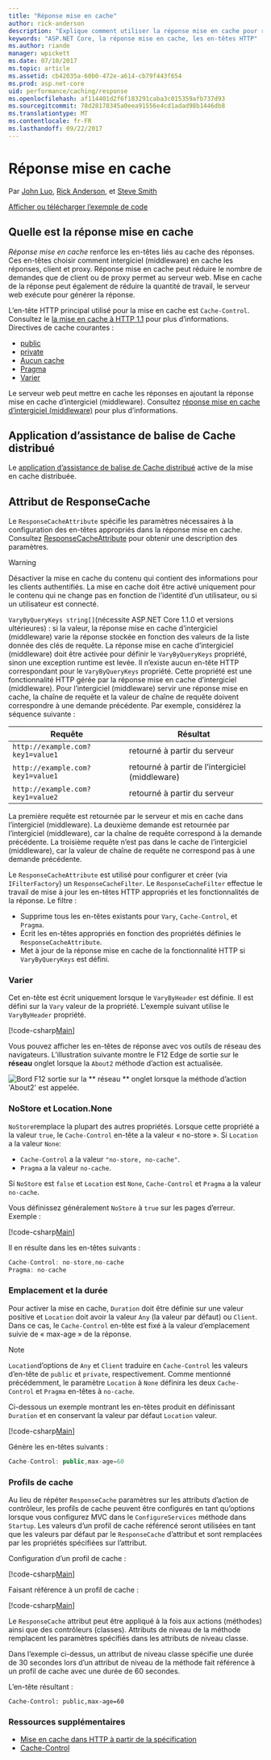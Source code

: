 ```yaml
---
title: "Réponse mise en cache"
author: rick-anderson
description: "Explique comment utiliser la réponse mise en cache pour réduire la bande passante et améliorer les performances."
keywords: "ASP.NET Core, la réponse mise en cache, les en-têtes HTTP"
ms.author: riande
manager: wpickett
ms.date: 07/10/2017
ms.topic: article
ms.assetid: cb42035a-60b0-472e-a614-cb79f443f654
ms.prod: asp.net-core
uid: performance/caching/response
ms.openlocfilehash: af114401d2f6f183291caba3c015359afb737d93
ms.sourcegitcommit: 78d28178345a0eea91556e4cd1adad98b1446db8
ms.translationtype: MT
ms.contentlocale: fr-FR
ms.lasthandoff: 09/22/2017
---
```

# <a name="response-caching"></a>Réponse mise en cache

Par [John Luo](https://github.com/JunTaoLuo), [Rick Anderson](https://twitter.com/RickAndMSFT), et [Steve Smith](https://ardalis.com/)

[Afficher ou télécharger l’exemple de code](https://github.com/aspnet/Docs/tree/master/aspnetcore/performance/caching/response/sample)

## <a name="what-is-response-caching"></a>Quelle est la réponse mise en cache

*Réponse mise en cache* renforce les en-têtes liés au cache des réponses. Ces en-têtes choisir comment intergiciel (middleware) en cache les réponses, client et proxy. Réponse mise en cache peut réduire le nombre de demandes que de client ou de proxy permet au serveur web. Mise en cache de la réponse peut également de réduire la quantité de travail, le serveur web exécute pour générer la réponse. 

L’en-tête HTTP principal utilisé pour la mise en cache est `Cache-Control`. Consultez le [la mise en cache à HTTP 1.1](https://tools.ietf.org/html/rfc7234#section-5.2) pour plus d’informations. Directives de cache courantes :

* [public](https://tools.ietf.org/html/rfc7234#section-5.2.2.5)
* [private](https://tools.ietf.org/html/rfc7234#section-5.2.2.6)
* [Aucun cache](https://tools.ietf.org/html/rfc7234#section-5.2.1.4)
* [Pragma](https://tools.ietf.org/html/rfc7234#section-5.4)
* [Varier](https://tools.ietf.org/html/rfc7231#section-7.1.4)

Le serveur web peut mettre en cache les réponses en ajoutant la réponse mise en cache d’intergiciel (middleware). Consultez [réponse mise en cache d’intergiciel (middleware)](middleware.md) pour plus d’informations.

## <a name="distributed-cache-tag-helper"></a>Application d’assistance de balise de Cache distribué

Le [application d’assistance de balise de Cache distribué](xref:mvc/views/tag-helpers/builtin-th/DistributedCacheTagHelper) active de la mise en cache distribuée.


## <a name="responsecache-attribute"></a>Attribut de ResponseCache

Le `ResponseCacheAttribute` spécifie les paramètres nécessaires à la configuration des en-têtes appropriés dans la réponse mise en cache. Consultez [ResponseCacheAttribute](https://docs.microsoft.com/aspnet/core/api/microsoft.aspnetcore.mvc.responsecacheattribute) pour obtenir une description des paramètres.

>[!WARNING]
> Désactiver la mise en cache du contenu qui contient des informations pour les clients authentifiés. La mise en cache doit être activé uniquement pour le contenu qui ne change pas en fonction de l’identité d’un utilisateur, ou si un utilisateur est connecté.

`VaryByQueryKeys string[]`(nécessite ASP.NET Core 1.1.0 et versions ultérieures) : si la valeur, la réponse mise en cache d’intergiciel (middleware) varie la réponse stockée en fonction des valeurs de la liste donnée des clés de requête. La réponse mise en cache d’intergiciel (middleware) doit être activée pour définir le `VaryByQueryKeys` propriété, sinon une exception runtime est levée. Il n’existe aucun en-tête HTTP correspondant pour le `VaryByQueryKeys` propriété. Cette propriété est une fonctionnalité HTTP gérée par la réponse mise en cache d’intergiciel (middleware). Pour l’intergiciel (middleware) servir une réponse mise en cache, la chaîne de requête et la valeur de chaîne de requête doivent correspondre à une demande précédente. Par exemple, considérez la séquence suivante :

| Requête          | Résultat |
| ----------------- | ------------ | 
| `http://example.com?key1=value1` | retourné à partir du serveur |
| `http://example.com?key1=value1` | retourné à partir de l’intergiciel (middleware) |
| `http://example.com?key1=value2` | retourné à partir du serveur |

La première requête est retournée par le serveur et mis en cache dans l’intergiciel (middleware). La deuxième demande est retournée par l’intergiciel (middleware), car la chaîne de requête correspond à la demande précédente. La troisième requête n’est pas dans le cache de l’intergiciel (middleware), car la valeur de chaîne de requête ne correspond pas à une demande précédente. 

Le `ResponseCacheAttribute` est utilisé pour configurer et créer (via `IFilterFactory`) un `ResponseCacheFilter`. Le `ResponseCacheFilter` effectue le travail de mise à jour les en-têtes HTTP appropriés et les fonctionnalités de la réponse. Le filtre :

* Supprime tous les en-têtes existants pour `Vary`, `Cache-Control`, et `Pragma`. 
* Écrit les en-têtes appropriés en fonction des propriétés définies le `ResponseCacheAttribute`. 
* Met à jour de la réponse mise en cache de la fonctionnalité HTTP si `VaryByQueryKeys` est défini.

### <a name="vary"></a>Varier

Cet en-tête est écrit uniquement lorsque le `VaryByHeader` est définie. Il est défini sur la `Vary` valeur de la propriété. L’exemple suivant utilise le `VaryByHeader` propriété.

[!code-csharp[Main](response/sample/Controllers/HomeController.cs?name=snippet_VaryByHeader&highlight=1)]

Vous pouvez afficher les en-têtes de réponse avec vos outils de réseau des navigateurs. L’illustration suivante montre le F12 Edge de sortie sur le **réseau** onglet lorsque la `About2` méthode d’action est actualisée. 

![Bord F12 sortie sur la ** réseau ** onglet lorsque la méthode d’action 'About2' est appelée.](response/_static/vary.png)

### <a name="nostore-and-locationnone"></a>NoStore et Location.None

`NoStore`remplace la plupart des autres propriétés. Lorsque cette propriété a la valeur `true`, le `Cache-Control` en-tête a la valeur « no-store ». Si `Location` a la valeur `None`:

* `Cache-Control` a la valeur `"no-store, no-cache"`. 
* `Pragma` a la valeur `no-cache`. 

Si `NoStore` est `false` et `Location` est `None`, `Cache-Control` et `Pragma` a la valeur `no-cache`.

Vous définissez généralement `NoStore` à `true` sur les pages d’erreur. Exemple :

[!code-csharp[Main](response/sample/Controllers/HomeController.cs?name=snippet1&highlight=1)]

Il en résulte dans les en-têtes suivants :

```javascript
Cache-Control: no-store,no-cache
Pragma: no-cache
```

### <a name="location-and-duration"></a>Emplacement et la durée

Pour activer la mise en cache, `Duration` doit être définie sur une valeur positive et `Location` doit avoir la valeur `Any` (la valeur par défaut) ou `Client`. Dans ce cas, le `Cache-Control` en-tête est fixé à la valeur d’emplacement suivie de « max-age » de la réponse.

> [!NOTE]
> `Location`d’options de `Any` et `Client` traduire en `Cache-Control` les valeurs d’en-tête de `public` et `private`, respectivement. Comme mentionné précédemment, le paramètre `Location` à `None` définira les deux `Cache-Control` et `Pragma` en-têtes à `no-cache`.

Ci-dessous un exemple montrant les en-têtes produit en définissant `Duration` et en conservant la valeur par défaut `Location` valeur.

[!code-csharp[Main](response/sample/Controllers/HomeController.cs?name=snippet_duration&highlight=1)]

Génère les en-têtes suivants :

```javascript
Cache-Control: public,max-age=60
   ```

### <a name="cache-profiles"></a>Profils de cache

Au lieu de répéter `ResponseCache` paramètres sur les attributs d’action de contrôleur, les profils de cache peuvent être configurés en tant qu’options lorsque vous configurez MVC dans le `ConfigureServices` méthode dans `Startup`. Les valeurs d’un profil de cache référencé seront utilisées en tant que les valeurs par défaut par le `ResponseCache` d’attribut et sont remplacées par les propriétés spécifiées sur l’attribut.

Configuration d’un profil de cache :

[!code-csharp[Main](response/sample/Startup.cs?name=snippet1)] 

Faisant référence à un profil de cache :

[!code-csharp[Main](response/sample/Controllers/HomeController.cs?name=snippet_controller&highlight=1,4)]

Le `ResponseCache` attribut peut être appliqué à la fois aux actions (méthodes) ainsi que des contrôleurs (classes). Attributs de niveau de la méthode remplacent les paramètres spécifiés dans les attributs de niveau classe.

Dans l’exemple ci-dessus, un attribut de niveau classe spécifie une durée de 30 secondes lors d’un attribut de niveau de la méthode fait référence à un profil de cache avec une durée de 60 secondes.

L’en-tête résultant :

```
Cache-Control: public,max-age=60
   ```

  ### <a name="additional-resources"></a>Ressources supplémentaires

* [Mise en cache dans HTTP à partir de la spécification](https://tools.ietf.org/html/rfc7234#section-3)
* [Cache-Control](https://www.w3.org/Protocols/rfc2616/rfc2616-sec14.html#sec14.9)
